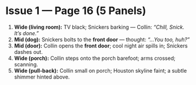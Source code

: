 # Issue 1 — Page 16 (5 Panels)

1) **Wide (living room):** TV black; Snickers barking — Collin: *“Chill, Snick. It’s done.”*  
2) **Mid (dog):** Snickers bolts to the **front door** — thought: *“…You too, huh?”*  
3) **Mid (door):** Collin opens the **front door**; cool night air spills in; Snickers dashes out.  
4) **Wide (porch):** Collin steps onto the porch barefoot; arms crossed; scanning.  
5) **Wide (pull‑back):** Collin small on porch; Houston skyline faint; a subtle shimmer hinted above.
